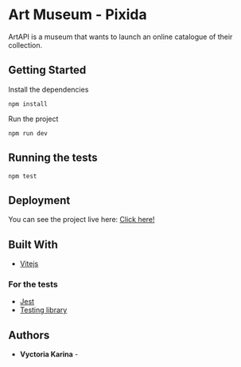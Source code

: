 # Art Museum - Pixida

ArtAPI is a museum that wants to launch an online catalogue
of their collection.

## Getting Started

Install the dependencies

    npm install

Run the project

    npm run dev

## Running the tests

    npm test

## Deployment

You can see the project live here: [Click here!](https://bright-heliotrope-1b1349.netlify.app/)

## Built With

  - [Vitejs](https://vitejs.dev/)
  
### For the tests

  - [Jest](https://jestjs.io/)
  - [Testing library](https://testing-library.com/)

## Authors

  - **Vyctoria Karina** -
